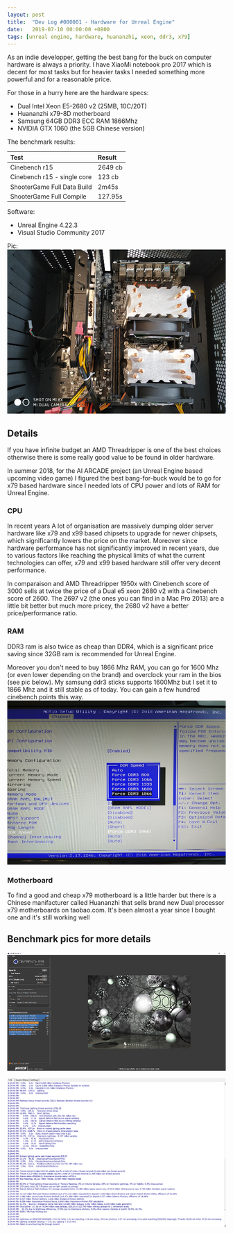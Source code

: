 ```yaml
---
layout: post
title:  "Dev Log #000001 - Hardware for Unreal Engine"
date:   2019-07-10 00:00:00 +0800
tags: [unreal engine, hardware, huananzhi, xeon, ddr3, x79]
---
```



As an indie developper, getting the best bang for the buck on computer hardware is always a priority.
I have XiaoMi notebook pro 2017 which is decent for most tasks but for heavier tasks I needed something more powerful and for a reasonable price.

For those in a hurry here are the hardware specs:

*	Dual Intel Xeon E5-2680 v2 (25MB, 10C/20T)
*	Huananzhi x79-8D motherboard
*	Samsung 64GB DDR3 ECC RAM 1866Mhz
*	NVIDIA GTX 1060 (the 5GB Chinese version)

The benchmark results:

| Test        	   | Result             |
|:-----------------|:-------------------|
| Cinebench r15    | 2649 cb            |
| Cinebench r15 - single core  | 123 cb	    |
| ShooterGame Full Data Build |     2m45s   |
| ShooterGame Full Compile  |  127.95s  |

Software:
*	Unreal Engine 4.22.3
*	Visual Studio Community 2017


Pic:
![huananzhi](/assets/hardware/huananzhi.jpg)


## Details
If you have infinite budget an AMD Threadripper is one of the best choices otherwise there is some really good value to be found in older hardware. 

In summer 2018, for the AI ARCADE project (an Unreal Engine based upcoming video game) I figured the best bang-for-buck would be to go for x79 based hardware since I needed lots of CPU power and lots of RAM for Unreal Engine.

### CPU
In recent years A lot of organisation are massively dumping older server hardware like x79 and x99 based chipsets to upgrade for newer chipsets, which significantly lowers the price on the market. Moreover since hardware performance has not significantly improved in recent years, due to various factors like reaching the physical limits of what the current technologies can offer, x79 and x99 based hardware still offer very decent performance. 

In comparaison and AMD Threadripper 1950x with Cinebench score of 3000 sells at twice the price of a Dual e5 xeon 2680 v2 with a Cinebench score of 2600. The 2697 v2 (the ones you can find in a Mac Pro 2013) are a little bit better but much more pricey, the 2680 v2 have a better price/performance ratio.

### RAM
DDR3 ram is also twice as cheap than DDR4, which is a significant price saving since 32GB ram is recommended for Unreal Engine.

Moreover you don't need to buy 1866 Mhz RAM, you can go for 1600 Mhz (or even lower depending on the brand) and overclock your ram in the bios (see pic below). My samsung ddr3 sticks supports 1600Mhz but I set it to 1866 Mhz and it still stable as of today. You can gain a few hundred cinebench points this way.
![huananzhi_bios](/assets/hardware/huananzhi_bios.jpg)

### Motherboard
To find a good and cheap x79 motherboard is a little harder but there is a Chinese manifacturer called Huananzhi that sells brand new Dual processor x79 motherboards on taobao.com. It's been almost a year since I bought one and it's still working well

## Benchmark pics for more details
![huananzhi_cinebench](/assets/hardware/huananzhi_cinebench.png)

![shootergame_data_build](/assets/unreal/unreal-shootergame-data-build.png)

